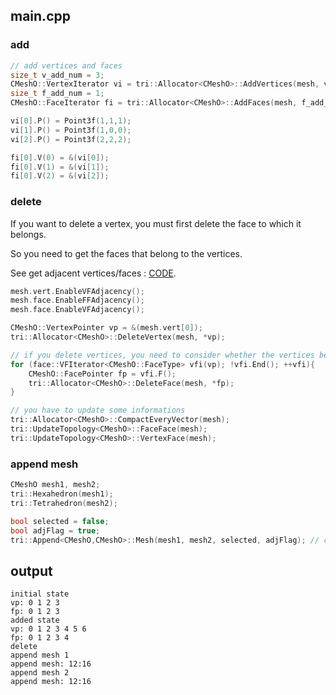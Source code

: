 ## main.cpp

### add

```cpp
// add vertices and faces
size_t v_add_num = 3;
CMeshO::VertexIterator vi = tri::Allocator<CMeshO>::AddVertices(mesh, v_add_num);
size_t f_add_num = 1;
CMeshO::FaceIterator fi = tri::Allocator<CMeshO>::AddFaces(mesh, f_add_num);

vi[0].P() = Point3f(1,1,1);
vi[1].P() = Point3f(1,0,0);
vi[2].P() = Point3f(2,2,2);

fi[0].V(0) = &(vi[0]);
fi[0].V(1) = &(vi[1]);
fi[0].V(2) = &(vi[2]);
```

### delete

If you want to delete a vertex, you must first delete the face to which it belongs.

So you need to get the faces that belong to the vertices.

See get adjacent vertices/faces : [CODE](../adjacent).

```cpp
mesh.vert.EnableVFAdjacency();
mesh.face.EnableFFAdjacency();
mesh.face.EnableVFAdjacency();

CMeshO::VertexPointer vp = &(mesh.vert[0]);
tri::Allocator<CMeshO>::DeleteVertex(mesh, *vp);

// if you delete vertices, you need to consider whether the vertices belong to a face.
for (face::VFIterator<CMeshO::FaceType> vfi(vp); !vfi.End(); ++vfi){
    CMeshO::FacePointer fp = vfi.F();
    tri::Allocator<CMeshO>::DeleteFace(mesh, *fp);
}

// you have to update some informations
tri::Allocator<CMeshO>::CompactEveryVector(mesh);
tri::UpdateTopology<CMeshO>::FaceFace(mesh);
tri::UpdateTopology<CMeshO>::VertexFace(mesh);
```

### append mesh

```cpp
CMeshO mesh1, mesh2;
tri::Hexahedron(mesh1);
tri::Tetrahedron(mesh2);

bool selected = false;
bool adjFlag = true;
tri::Append<CMeshO,CMeshO>::Mesh(mesh1, mesh2, selected, adjFlag); // copy with adj information
```



## output

```shell
initial state
vp: 0 1 2 3
fp: 0 1 2 3
added state
vp: 0 1 2 3 4 5 6
fp: 0 1 2 3 4
delete
append mesh 1
append mesh: 12:16
append mesh 2
append mesh: 12:16
```


